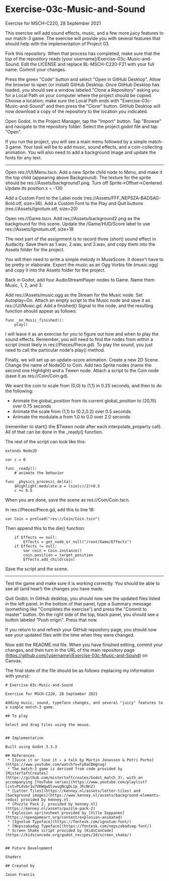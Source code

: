 # Exercise-03c-Music-and-Sound

Exercise for MSCH-C220, 28 September 2021

This exercise will add sound effects, music, and a few more juicy features to our match-3 game. The exercise will provide you with several features that should help with the implementation of Project 03.

Fork this repository. When that process has completed, make sure that the top of the repository reads [your username]/Exercise-03c-Music-and-Sound. Edit the LICENSE and replace BL-MSCH-C220-F21 with your full name. Commit your changes.

Press the green "Code" button and select "Open in GitHub Desktop". Allow the browser to open (or install) GitHub Desktop. Once GitHub Desktop has loaded, you should see a window labeled "Clone a Repository" asking you for a Local Path on your computer where the project should be copied. Choose a location; make sure the Local Path ends with "Exercise-03c-Music-and-Sound" and then press the "Clone" button. GitHub Desktop will now download a copy of the repository to the location you indicated.

Open Godot. In the Project Manager, tap the "Import" button. Tap "Browse" and navigate to the repository folder. Select the project.godot file and tap "Open".

If you run the project, you will see a main menu followed by a simple match-3 game. Your task will be to add music, sound effects, and a coin-collecting animation. You will also need to add a background image and update the fonts for any text.

---

Open res://UI/Menu.tscn. Add a new Sprite child node to Menu, and make it the top child (appearing above Background). The texture for the sprite should be res://Assets/background1.png. Turn off Sprite->Offset->Centered. Update its position.x = -130

Add a Custom Font to the Label node (res://Assets/FFF_NEPSZA-BADSAG-Bold.otf, size=36). Add a Custom Font to the Play and Quit buttons (res://Assets/Ignotum.otf, size=20)

Open res://Game.tscn. Add res://Assets/background2.png as the background for this scene. Update the /Game/HUD/Score label to use res://Assets/Ignotum.otf, size=18

The next part of the assignment is to record three (short) sound effect in Audacity. Save them as 1.wav, 2.wav, and 3.wav, and copy them into the Assets folder for the project.

You will then need to write a simple melody in MuseScore. It doesn't have to be pretty or elaborate. Export the music as an Ogg Vorbis file (music.ogg) and copy it into the Assets folder for the project.

Back in Godot, add four AudioStreamPlayer nodes to Game. Name them Music, 1, 2, and 3. 

Add res://Assets/music.ogg as the Stream for the Music node. Set Autoplay=On. Attach an empty script to the Music node and save it as res://UI/Music.gd. Add a finished() Signal to the node, and the resulting function should appear as follows:
```
func _on_Music_finished():
	play()
```

I will leave it as an exercise for you to figure out how and when to play the sound effects. Remember, you will need to find the nodes from within a script (most likely in res://Pieces/Piece.gd). To play the sound, you just need to call the particular node's play() method.

Finally, we will set up an update-score animation. Create a new 2D Scene. Change the name of Node2D to Coin. Add two Sprite nodes (name the second one Highlight) and a Tween node. Attach a script to the Coin node (save it as res://Coin/Coin.gd).

We want the coin to scale from (0,0) to (1,1) in 0.25 seconds, and then to do the following:
 * Animate the global_position from its current global_position to (20,15) over 0.75 seconds
 * Animate the scale from (1,1) to (0.2,0.2) over 0.5 seconds
 * Animate the modulate.a from 1.0 to 0.0 over 2.0 seconds

(remember to start() the $Tween node after each interpolate_property call). All of that can be done in the _ready() function.

The rest of the script can look like this:
```
extends Node2D

var c = 0

func _ready():
	# animate the behavior

func _physics_process(_delta):
	$Highlight.modulate.a = (sin(c)/2)+0.5
	c += 0.5
```

When you are done, save the scene as res://Coin/Coin.tscn.

In res://Pieces/Piece.gd, add this to line 18:
```
var Coin = preload("res://Coin/Coin.tscn")
```

Then append this to the die() function:
```
	if Effects == null:
		Effects = get_node_or_null("/root/Game/Effects")
	if Effects != null:
		var coin = Coin.instance()
		coin.position = target_position
		Effects.add_child(coin)
```

Save the script and the scene.

---

Test the game and make sure it is working correctly. You should be able to see all (and hear!) the changes you have made.

Quit Godot. In GitHub desktop, you should now see the updated files listed in the left panel. In the bottom of that panel, type a Summary message (something like "Completes the exercise") and press the "Commit to master" button. On the right side of the top, black panel, you should see a button labeled "Push origin". Press that now.

If you return to and refresh your GitHub repository page, you should now see your updated files with the time when they were changed.

Now edit the README.md file. When you have finished editing, commit your changes, and then turn in the URL of the main repository page (https://github.com/[username]/Exercise-03c-Music-and-Sound) on Canvas.

The final state of the file should be as follows (replacing my information with yours):
```
# Exercise-03c-Music-and-Sound

Exercise for MSCH-C220, 28 September 2021

Adding music, sound, typeface changes, and several "juicy" features to a simple match-3 game.

## To play

Select and drag tiles using the mouse.


## Implementation

Built using Godot 3.3.3

## References
 * [Juice it or lose it — a talk by Martin Jonasson & Petri Purho](https://www.youtube.com/watch?v=Fy0aCDmgnxg)
 * The match-3 game is derived from code provided by [MisterTaftCreates](https://github.com/mistertaftcreates/Godot_match_3), with an accompanying [YouTube series](https://www.youtube.com/playlist?list=PL4vbr3u7UKWqwQlvwvgNcgDL1p_3hcNn2)
 * [Letter Tiles](https://kenney.nl/assets/letter-tiles) and [background images](https://www.kenney.nl/assets/background-elements-redux) provided by kenney.nl.
 * [Puzzle Pack 2, provided by kenney.nl](https://kenney.nl/assets/puzzle-pack-2)
 * Explosion spritesheet provided by [Ville Seppanen](https://opengameart.org/content/explosion-animated)
 * [Ignotum Typeface](https://fontesk.com/ignotum-font/)
 * [Nepszabadag Typeface](https://fontesk.com/nepszabadsag-font/)
 * Screen Shake script provided by [KidsCanCode](https://kidscancode.org/godot_recipes/2d/screen_shake/)
 

## Future Development

Shaders

## Created by 

Jason Francis
```
